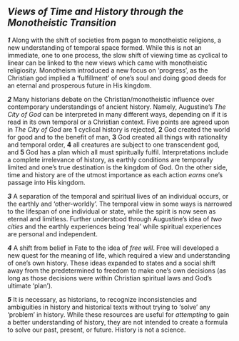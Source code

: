 ## _Views of Time and History through the Monotheistic Transition_

**_1_**
Along with the shift of societies from pagan to monotheistic religions, a new understanding of temporal space formed. While this is not an immediate, one to one process, the slow shift of viewing time as cyclical to linear can be linked to the new views which came with monotheistic religiosity. Monotheism introduced a new focus on ‘progress’, as the Christian god implied a ‘fulfillment’ of one’s soul and doing good deeds for an eternal and prosperous future in His kingdom. 

**_2_**
Many historians debate on the Christian/monotheistic influence over contemporary understandings of ancient history. Namely, Augustine’s _The City of God_ can be interpreted in many different ways, depending on if it is read in its own temporal or a Christian context. Five points are agreed upon in _The City of God_ are **1** cyclical history is rejected, **2** God created the world for good and to the benefit of man, **3** God created all things with rationality and temporal order, **4** all creatures are subject to one transcendent god, and **5** God has a plan which all must spiritually fulfil. Interpretations include a complete irrelevance of history, as earthly conditions are temporally limited and one’s true destination is the kingdom of God. On the other side, time and history are of the utmost importance as each action _earns_ one’s passage into His kingdom.

**_3_**
A separation of the temporal and spiritual lives of an individual occurs, or the earthly and ‘other-worldly’. The temporal view in some ways is narrowed to the lifespan of one individual or state, while the spirit is now seen as eternal and limitless. Further understood through Augustine’s idea of _two cities_ and the earthly experiences being ‘real’ while spiritual experiences are personal and independent.

**_4_**
A shift from belief in Fate to the idea of _free will_. Free will developed a new quest for the meaning of life, which required a view and understanding of one’s own history. These ideas expanded to states and a social shift away from the predetermined to freedom to make one’s own decisions (as long as those decisions were within Christian spiritual laws and God’s ultimate ‘plan’).

**_5_**
It is necessary, as historians, to recognize inconsistencies and ambiguities in history and historical texts without trying to ‘solve’ any ‘problem’ in history. While these resources are useful for _attempting_ to gain a better understanding of history, they are not intended to create a formula to solve our past, present, or future. History is not a science.
